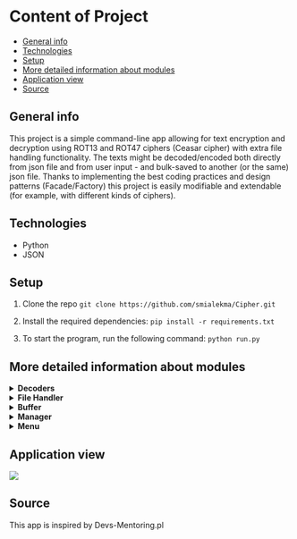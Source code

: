 # Content of Project
* [General info](#general-info)
* [Technologies](#technologies)
* [Setup](#setup)
* [More detailed information about modules](#more-detailed-information-about-modules)
* [Application view](#application-view)
* [Source](#source)

## General info
This project is a simple command-line app allowing for text encryption and decryption using ROT13 and ROT47 ciphers (Ceasar cipher) with extra file handling functionality.
The texts might be decoded/encoded both directly from json file and from user input - and bulk-saved to another (or the same) json file.
Thanks to implementing the best coding practices and design patterns (Facade/Factory) this project is easily modifiable and extendable (for example, with different kinds of ciphers).

## Technologies
<ul>
<li>Python</li>
<li>JSON</li>
</ul>

## Setup
1. Clone the repo
```git clone https://github.com/smialekma/Cipher.git```

2. Install the required dependencies:
```pip install -r requirements.txt```

3. To start the program, run the following command:
```python run.py```

## More detailed information about modules
<details>
<summary><b>Decoders</b></summary>
Includes Decoder Factory and specific cipher classes with their encode/decode methods.
</details>
<details>
<summary><b>File Handler</b></summary>
JSON-based file operations (reading, writing and appending) with user-defined file paths and exception handling.
</details>
<details>
<summary><b>Buffer</b></summary>
Logger that holds all the texts used during the program operation. Allows for efficient loading from and saving to files.
</details>
<details>
<summary><b>Manager</b></summary>
Simple higher-level interface granting easy access to all of the functionalities (displaying menus, processing texts, filehandling).
</details>
<details>
<summary><b>Menu</b></summary>
User-friendly interface for selecting functions.
</details> 

## Application view
<img src=”https://github.com/user-attachments/assets/25af4b82-77a3-45b6-acd5-00a132529fa1” width=”50%” height=”50%”></img>

## Source
This app is inspired by Devs-Mentoring.pl
